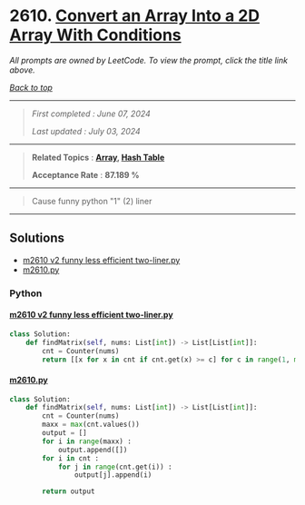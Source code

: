 # 2610. [Convert an Array Into a 2D Array With Conditions](<https://leetcode.com/problems/convert-an-array-into-a-2d-array-with-conditions>)

*All prompts are owned by LeetCode. To view the prompt, click the title link above.*

*[Back to top](<../README.md>)*

------

> *First completed : June 07, 2024*
>
> *Last updated : July 03, 2024*

------

> **Related Topics** : **[Array](<by_topic/Array.md>), [Hash Table](<by_topic/Hash Table.md>)**
>
> **Acceptance Rate** : **87.189 %**

------

> Cause funny python "1" (2) liner

------

## Solutions

- [m2610 v2 funny less efficient two-liner.py](<../my-submissions/m2610 v2 funny less efficient two-liner.py>)
- [m2610.py](<../my-submissions/m2610.py>)
### Python
#### [m2610 v2 funny less efficient two-liner.py](<../my-submissions/m2610 v2 funny less efficient two-liner.py>)
```Python
class Solution:
    def findMatrix(self, nums: List[int]) -> List[List[int]]:
        cnt = Counter(nums)
        return [[x for x in cnt if cnt.get(x) >= c] for c in range(1, max(cnt.values()) + 1)]

```

#### [m2610.py](<../my-submissions/m2610.py>)
```Python
class Solution:
    def findMatrix(self, nums: List[int]) -> List[List[int]]:
        cnt = Counter(nums)
        maxx = max(cnt.values())
        output = []
        for i in range(maxx) :
            output.append([])
        for i in cnt :
            for j in range(cnt.get(i)) :
                output[j].append(i)

        return output

```

